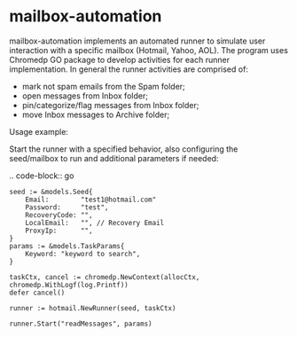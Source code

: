 mailbox-automation
==================

mailbox-automation implements an automated runner to simulate user interaction with a specific mailbox (Hotmail, Yahoo, AOL). The program uses Chromedp GO package to develop activities for each runner implementation. In general the runner activities are comprised of:
- mark not spam emails from the Spam folder;
- open messages from Inbox folder;
- pin/categorize/flag messages from Inbox folder;
- move Inbox messages to Archive folder;

Usage example:

Start the runner with a specified behavior, also configuring the seed/mailbox to run and additional parameters if needed:

.. code-block:: go

	seed := &models.Seed{
		Email:        "test1@hotmail.com"
		Password:     "test",
		RecoveryCode: "",
		LocalEmail:   "", // Recovery Email
		ProxyIp:      "",
	}
	params := &models.TaskParams{
		Keyword: "keyword to search",
	}

	taskCtx, cancel := chromedp.NewContext(allocCtx, chromedp.WithLogf(log.Printf))
	defer cancel()

	runner := hotmail.NewRunner(seed, taskCtx)

	runner.Start("readMessages", params)
